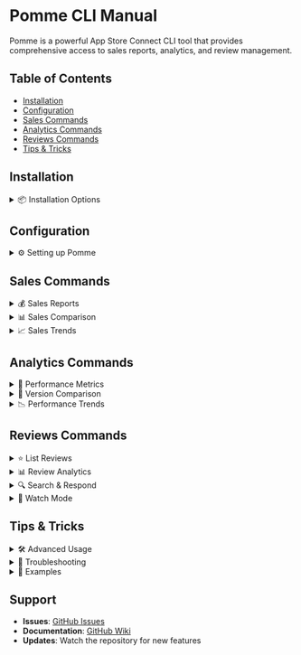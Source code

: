 # Pomme CLI Manual

Pomme is a powerful App Store Connect CLI tool that provides comprehensive access to sales reports, analytics, and review management.

## Table of Contents

- [Installation](#installation)
- [Configuration](#configuration)
- [Sales Commands](#sales-commands)
- [Analytics Commands](#analytics-commands)
- [Reviews Commands](#reviews-commands)
- [Tips & Tricks](#tips--tricks)

## Installation

<details>
<summary>📦 Installation Options</summary>

### Install with Go
```bash
go install github.com/marcusziade/pomme/cmd/pomme@latest
```

### Download Binary
```bash
curl -L https://github.com/marcusziade/pomme/releases/latest/download/pomme_$(uname -s)_$(uname -m).tar.gz | tar xz
sudo mv pomme /usr/local/bin/
```

### Build from Source
```bash
git clone https://github.com/marcusziade/pomme.git
cd pomme
go build -o pomme ./cmd/pomme/main.go
```

</details>

## Configuration

<details>
<summary>⚙️ Setting up Pomme</summary>

### Config File

Create `~/.config/pomme/pomme.yaml`:

```yaml
api:
  base_url: https://api.appstoreconnect.apple.com/v1
  timeout: 30
defaults:
  output_format: table
  vendor_number: YOUR_VENDOR_NUMBER
auth:
  key_id: YOUR_KEY_ID
  issuer_id: YOUR_ISSUER_ID
  private_key_path: /path/to/your/AuthKey.p8
```

### Environment Variables

Override config with environment variables:

```bash
export POMME_AUTH_KEY_ID=YOUR_KEY_ID
export POMME_AUTH_ISSUER_ID=YOUR_ISSUER_ID
export POMME_AUTH_PRIVATE_KEY_PATH=/path/to/key.p8
export POMME_DEFAULTS_VENDOR_NUMBER=93036463
```

### Getting API Keys

1. Log in to [App Store Connect](https://appstoreconnect.apple.com)
2. Go to Users and Access → Keys
3. Create a new key with appropriate permissions
4. Download the .p8 file and note the Key ID and Issuer ID

</details>

## Sales Commands

<details>
<summary>💰 Sales Reports</summary>

### Basic Commands

```bash
# Latest available month
pomme sales

# Specific month
pomme sales monthly 2025-03

# With details
pomme sales monthly --details
```

### Filtering Options

```bash
# Group by app
pomme sales monthly --by-app

# Group by country
pomme sales monthly --by-country

# Combined
pomme sales monthly --by-app --by-country
```

### Output Formats

```bash
# JSON output
pomme sales monthly --output json

# CSV export
pomme sales monthly --output csv > sales.csv

# Disable cache
pomme sales monthly --no-cache
```

</details>

<details>
<summary>📊 Sales Comparison</summary>

### Compare Months

```bash
# Compare two months
pomme sales compare --current 2025-03 --previous 2025-02

# Year-over-year
pomme sales compare --current 2025-03 --previous 2024-03
```

### Output

The comparison shows:
- Units sold change
- Revenue change by currency
- Percentage differences
- Visual indicators (↑↓)

</details>

<details>
<summary>📈 Sales Trends</summary>

### Analyze Trends

```bash
# 6-month trend
pomme sales trends --months 6

# Full year
pomme sales trends --months 12

# Export data
pomme sales trends --months 6 --output json
```

### Features

- Automatic trend detection
- Growth rate calculations
- Seasonal pattern identification
- Top performing apps/regions

</details>

## Analytics Commands

<details>
<summary>🚀 Performance Metrics</summary>

### View Metrics

```bash
# All metrics for an app
pomme analytics show APP_ID

# Specific metric
pomme analytics show APP_ID --metric launch
pomme analytics show APP_ID --metric memory
pomme analytics show APP_ID --metric battery

# Filter by device
pomme analytics show APP_ID --device iPhone
pomme analytics show APP_ID --device iPad

# Show performance goals
pomme analytics show APP_ID --goals
```

### Available Metrics

- **Launch Time** - Time to first frame (ms)
- **Memory Usage** - Peak memory consumption (MB)
- **Battery Usage** - Battery drain (%/hr)
- **Hang Rate** - App hangs per hour
- **Disk Writes** - Disk I/O (MB)

</details>

<details>
<summary>🔄 Version Comparison</summary>

### Compare Versions

```bash
# Compare two versions
pomme analytics compare APP_ID --version1 1.2.0 --version2 1.3.0

# Show improvements/regressions
pomme analytics compare APP_ID --version1 1.2.0 --version2 1.3.0 --details
```

</details>

<details>
<summary>📉 Performance Trends</summary>

### View Trends

```bash
# Overall trends
pomme analytics trends APP_ID

# Specific metric trend
pomme analytics trends APP_ID --metric launch

# Device-specific
pomme analytics trends APP_ID --device iPhone
```

</details>

## Reviews Commands

<details>
<summary>⭐ List Reviews</summary>

### Basic Listing

```bash
# List recent reviews
pomme reviews list APP_ID

# Limit results
pomme reviews list APP_ID --limit 50

# Show full content
pomme reviews list APP_ID --verbose
```

### Filtering

```bash
# By rating
pomme reviews list APP_ID --rating 1  # 1-star reviews
pomme reviews list APP_ID --rating 5  # 5-star reviews

# By territory
pomme reviews list APP_ID --territory US
pomme reviews list APP_ID --territory GB

# Sort options
pomme reviews list APP_ID --sort recent    # Default
pomme reviews list APP_ID --sort critical  # Low ratings first
pomme reviews list APP_ID --sort helpful   # Most helpful
```

</details>

<details>
<summary>📊 Review Analytics</summary>

### Summary Statistics

```bash
# Overall summary
pomme reviews summary APP_ID

# Territory-specific
pomme reviews summary APP_ID --territory US
```

### Summary Includes

- Average rating
- Rating distribution
- Territory breakdown
- Recent review preview
- Total review count

</details>

<details>
<summary>🔍 Search & Respond</summary>

### Search Reviews

```bash
# Search by keyword
pomme reviews search APP_ID "crash"
pomme reviews search APP_ID "love"
pomme reviews search APP_ID "bug"

# Case-insensitive search
pomme reviews search APP_ID "CRASH"
```

### Respond to Reviews

```bash
# Simple response
pomme reviews respond REVIEW_ID "Thank you for your feedback!"

# Multi-line response
pomme reviews respond REVIEW_ID "Thank you for the 5-star review! 
We're glad you're enjoying the app.
Stay tuned for more updates!"
```

</details>

<details>
<summary>👀 Watch Mode</summary>

### Monitor Reviews

```bash
# Watch for new reviews
pomme reviews watch APP_ID

# Filter by minimum rating
pomme reviews watch APP_ID --min-rating 4

# Custom interval (seconds)
pomme reviews watch APP_ID --interval 300
```

</details>

## Tips & Tricks

<details>
<summary>🛠️ Advanced Usage</summary>

### Shell Aliases

Add to your `.bashrc` or `.zshrc`:

```bash
alias sales='pomme sales'
alias reviews='pomme reviews list'
alias metrics='pomme analytics show'
alias review-summary='pomme reviews summary'
```

### JSON Processing with jq

```bash
# Total revenue across currencies
pomme sales monthly --output json | jq '[.revenue[]] | add'

# Count reviews by rating
pomme reviews list APP_ID --output json | \
  jq '.data | group_by(.attributes.rating) | 
      map({rating: .[0].attributes.rating, count: length})'

# Extract app names and units
pomme sales monthly --output json | \
  jq '.apps[] | {name: .name, units: .units}'
```

### Automation Scripts

```bash
#!/bin/bash
# daily-report.sh - Email daily sales summary

REPORT=$(pomme sales --output json | jq -r '
  "Sales Report for " + .month + "\n" +
  "Total Units: " + (.totalUnits|tostring) + "\n" +
  "Revenue: " + (.revenue | to_entries | 
    map(.key + " " + (.value|tostring)) | join(", "))
')

echo "$REPORT" | mail -s "Daily Sales Report" you@example.com
```

### Monitoring Critical Reviews

```bash
#!/bin/bash
# monitor-reviews.sh - Alert on critical reviews

CRITICAL=$(pomme reviews list APP_ID --rating 1 --output json | \
  jq -r '.data[] | "New 1-star review from " + 
         .attributes.reviewerNickname + ": " + 
         .attributes.title')

if [ ! -z "$CRITICAL" ]; then
  echo "$CRITICAL" | mail -s "Critical Review Alert" you@example.com
fi
```

</details>

<details>
<summary>🔧 Troubleshooting</summary>

### Common Issues

#### Config File Errors
```
Error: yaml: control characters are not allowed
```
**Solution**: Recreate the config file ensuring no hidden characters

#### Authentication Failed
```
Error: API error: UNAUTHORIZED
```
**Solution**: 
- Verify API key permissions
- Check key hasn't expired
- Ensure correct key ID and issuer ID

#### Rate Limiting
```
Error: API error: RATE_LIMIT_EXCEEDED
```
**Solution**:
- Use built-in caching (default)
- Add delays in automation
- Batch operations when possible

### Debug Mode

```bash
# Enable verbose logging
POMME_DEBUG=1 pomme sales

# Check config
pomme config show

# Validate auth
pomme auth validate
```

</details>

<details>
<summary>📝 Examples</summary>

### Daily Automation

```bash
# Crontab entries
# Daily sales report at 9 AM
0 9 * * * /usr/local/bin/pomme sales >> ~/pomme-sales.log

# Weekly review summary on Mondays
0 10 * * 1 /usr/local/bin/pomme reviews summary APP_ID

# Monitor critical reviews every hour
0 * * * * /home/user/scripts/check-critical-reviews.sh
```

### Reporting Dashboard

```bash
#!/bin/bash
# dashboard.sh - Generate HTML dashboard

cat > dashboard.html << EOF
<html>
<head><title>App Dashboard</title></head>
<body>
<h1>App Performance Dashboard</h1>
<h2>Sales This Month</h2>
<pre>$(pomme sales)</pre>
<h2>Recent Reviews</h2>
<pre>$(pomme reviews list APP_ID --limit 5)</pre>
<h2>Performance Metrics</h2>
<pre>$(pomme analytics show APP_ID)</pre>
</body>
</html>
EOF
```

### CSV Export for Excel

```bash
# Export sales to CSV
pomme sales monthly --output csv > sales_$(date +%Y%m).csv

# Export reviews to CSV
pomme reviews list APP_ID --output csv > reviews_$(date +%Y%m%d).csv

# Combine multiple months
for month in 2025-01 2025-02 2025-03; do
  pomme sales monthly $month --output csv
done > q1_sales.csv
```

</details>

## Support

- **Issues**: [GitHub Issues](https://github.com/marcusziade/pomme/issues)
- **Documentation**: [GitHub Wiki](https://github.com/marcusziade/pomme/wiki)
- **Updates**: Watch the repository for new features